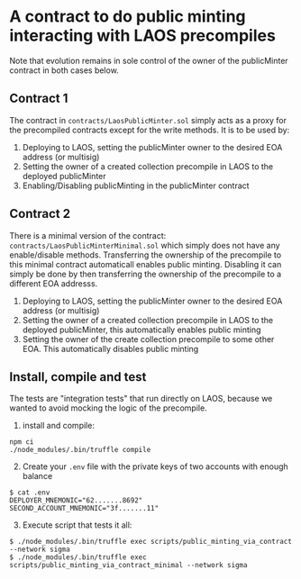# A contract to do public minting interacting with LAOS precompiles

Note that evolution remains in sole control of the owner of the publicMinter contract in both cases below.

## Contract 1

The contract in `contracts/LaosPublicMinter.sol` simply acts as a proxy for the precompiled contracts except
for the write methods. It is to be used by:

1. Deploying to LAOS, setting the publicMinter owner to the desired EOA address (or multisig)
2. Setting the owner of a created collection precompile in LAOS to the deployed publicMinter
3. Enabling/Disabling publicMinting in the publicMinter contract


## Contract 2

There is a minimal version of the contract: `contracts/LaosPublicMinterMinimal.sol` which simply does not
have any enable/disable methods. Transferring the ownership of the precompile to this minimal contract
automaticall enables public minting. Disabling it can simply be done by then transferring the ownership
of the precompile to a different EOA addresss.

1. Deploying to LAOS, setting the publicMinter owner to the desired EOA address (or multisig)
2. Setting the owner of a created collection precompile in LAOS to the deployed publicMinter, this automatically enables public minting
3. Setting the owner of the create collection precompile to some other EOA. This automatically disables public minting


## Install, compile and test

The tests are "integration tests" that run directly on LAOS, because we wanted to avoid mocking the logic of the precompile.

1. install and compile:
```shell
npm ci
./node_modules/.bin/truffle compile
```

2. Create your `.env` file with the private keys of two accounts with enough balance

```shell
$ cat .env
DEPLOYER_MNEMONIC="62.......8692"
SECOND_ACCOUNT_MNEMONIC="3f.......11"
```

3. Execute script that tests it all:
```shell
$ ./node_modules/.bin/truffle exec scripts/public_minting_via_contract --network sigma
$ ./node_modules/.bin/truffle exec scripts/public_minting_via_contract_minimal --network sigma
```
